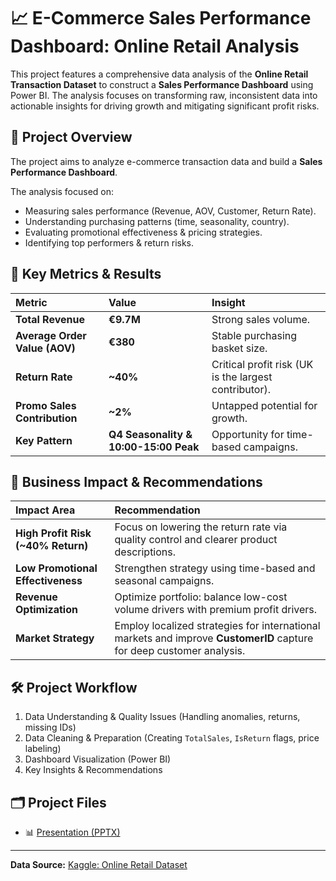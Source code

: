 # 📈 E-Commerce Sales Performance Dashboard: Online Retail Analysis

This project features a comprehensive data analysis of the **Online Retail Transaction Dataset** to construct a **Sales Performance Dashboard** using Power BI. The analysis focuses on transforming raw, inconsistent data into actionable insights for driving growth and mitigating significant profit risks.

## 📌 Project Overview
The project aims to analyze e-commerce transaction data and build a **Sales Performance Dashboard**.

The analysis focused on:
- Measuring sales performance (Revenue, AOV, Customer, Return Rate).
- Understanding purchasing patterns (time, seasonality, country).
- Evaluating promotional effectiveness & pricing strategies.
- Identifying top performers & return risks.

## 🎯 Key Metrics & Results
| Metric | Value | Insight |
| :--- | :--- | :--- |
| **Total Revenue** | **€9.7M** | Strong sales volume. |
| **Average Order Value (AOV)** | **€380** | Stable purchasing basket size. |
| **Return Rate** | **~40%** | Critical profit risk (UK is the largest contributor). |
| **Promo Sales Contribution** | **~2%** | Untapped potential for growth. |
| **Key Pattern** | **Q4 Seasonality & 10:00-15:00 Peak** | Opportunity for time-based campaigns. |

## 🚀 Business Impact & Recommendations
| Impact Area | Recommendation |
| :--- | :--- |
| **High Profit Risk (~40% Return)** | Focus on lowering the return rate via quality control and clearer product descriptions. |
| **Low Promotional Effectiveness** | Strengthen strategy using time-based and seasonal campaigns. |
| **Revenue Optimization** | Optimize portfolio: balance low-cost volume drivers with premium profit drivers. |
| **Market Strategy** | Employ localized strategies for international markets and improve **CustomerID** capture for deep customer analysis. |

## 🛠️ Project Workflow
1. Data Understanding & Quality Issues (Handling anomalies, returns, missing IDs)
2. Data Cleaning & Preparation (Creating `TotalSales`, `IsReturn` flags, price labeling)
3. Dashboard Visualization (Power BI)
4. Key Insights & Recommendations

## 🗂️ Project Files
- 📊 [Presentation (PPTX)](https://github.com/HanifPrasetyo/Business-Analyst/blob/8c9230482ca1e67f5d615051fb914c099ebf5a02/Ecommerce-OnlineRetail/ECommerce%20Sales%20Performance%20Dasboard%20Online%20Retail%20Dataset%20.pptx)

---
**Data Source:** [Kaggle: Online Retail Dataset](https://www.kaggle.com/datasets/tunguz/online-retail)
